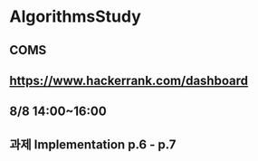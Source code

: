 # AlgorithmsStudy 
## COMS
## https://www.hackerrank.com/dashboard
## 8/8 14:00~16:00
## 과제 Implementation p.6 - p.7

